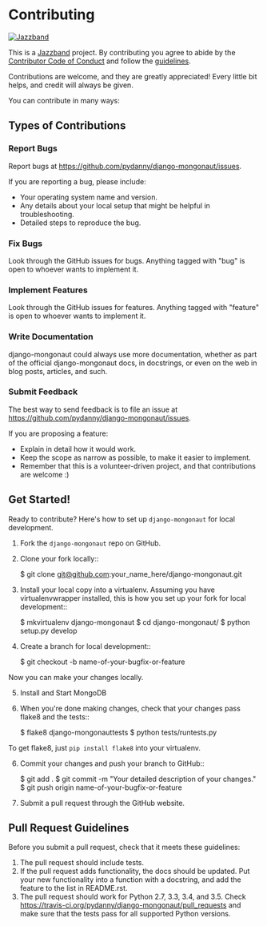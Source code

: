 # Contributing

[![Jazzband](https://jazzband.co/static/img/jazzband.svg)](https://jazzband.co/)

This is a [Jazzband](https://jazzband.co/) project. By contributing you agree to abide by the [Contributor Code of Conduct](https://jazzband.co/about/conduct) and follow the [guidelines](https://jazzband.co/about/guidelines).


Contributions are welcome, and they are greatly appreciated! Every
little bit helps, and credit will always be given.

You can contribute in many ways:

## Types of Contributions

### Report Bugs

Report bugs at https://github.com/pydanny/django-mongonaut/issues.

If you are reporting a bug, please include:

* Your operating system name and version.
* Any details about your local setup that might be helpful in troubleshooting.
* Detailed steps to reproduce the bug.

### Fix Bugs


Look through the GitHub issues for bugs. Anything tagged with "bug"
is open to whoever wants to implement it.

### Implement Features

Look through the GitHub issues for features. Anything tagged with "feature"
is open to whoever wants to implement it.

### Write Documentation

django-mongonaut could always use more documentation, whether as part of the
official django-mongonaut docs, in docstrings, or even on the web in blog posts,
articles, and such.

### Submit Feedback

The best way to send feedback is to file an issue at https://github.com/pydanny/django-mongonaut/issues.

If you are proposing a feature:

* Explain in detail how it would work.
* Keep the scope as narrow as possible, to make it easier to implement.
* Remember that this is a volunteer-driven project, and that contributions
  are welcome :)

Get Started!
------------

Ready to contribute? Here's how to set up `django-mongonaut` for local development.

1. Fork the `django-mongonaut` repo on GitHub.
2. Clone your fork locally::

    $ git clone git@github.com:your_name_here/django-mongonaut.git

3. Install your local copy into a virtualenv. Assuming you have virtualenvwrapper installed, this is how you set up your fork for local development::

    $ mkvirtualenv django-mongonaut
    $ cd django-mongonaut/
    $ python setup.py develop

4. Create a branch for local development::

    $ git checkout -b name-of-your-bugfix-or-feature

Now you can make your changes locally.

5. Install and Start MongoDB

6. When you're done making changes, check that your changes pass flake8 and the
tests::

    $ flake8 django-mongonauttests
    $ python tests/runtests.py

To get flake8, just `pip install flake8` into your virtualenv.

6. Commit your changes and push your branch to GitHub::

    $ git add .
    $ git commit -m "Your detailed description of your changes."
    $ git push origin name-of-your-bugfix-or-feature

7. Submit a pull request through the GitHub website.

Pull Request Guidelines
-----------------------

Before you submit a pull request, check that it meets these guidelines:

1. The pull request should include tests.
2. If the pull request adds functionality, the docs should be updated. Put
   your new functionality into a function with a docstring, and add the
   feature to the list in README.rst.
3. The pull request should work for Python 2.7, 3.3, 3.4, and 3.5. Check
   https://travis-ci.org/pydanny/django-mongonaut/pull_requests
   and make sure that the tests pass for all supported Python versions.
